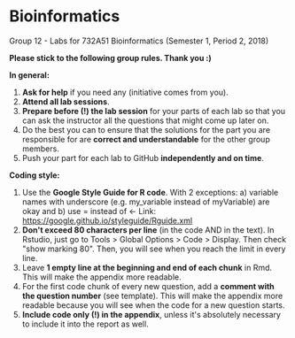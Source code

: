 # Bioinformatics
Group 12 - Labs for 732A51 Bioinformatics (Semester 1, Period 2, 2018)

**Please stick to the following group rules. Thank you :)**

**In general:**

1. **Ask for help** if you need any (initiative comes from you).
2. **Attend all lab sessions**.
3. **Prepare before (!) the lab session** for your parts of each lab so that you can
ask the instructor all the questions that might come up later on.
4. Do the best you can to ensure that the solutions for the part you are responsible for are **correct and understandable** for the other group members.
5. Push your part for each lab to GitHub **independently and on time**.

**Coding style:**

1. Use the **Google Style Guide for R code**. With 2 exceptions: a) variable names with underscore (e.g. my_variable instead of myVariable) are okay and b) use = instead of <- Link: https://google.github.io/styleguide/Rguide.xml
2. **Don't exceed 80 characters per line** (in the code AND in the text). In Rstudio, just go to Tools > Global Options > Code > Display. Then check "show marking 80". Then, you will see when you reach the limit in every line.
3. Leave **1 empty line at the beginning and end of each chunk** in Rmd. This will make the appendix more readable.
4. For the first code chunk of every new question, add a **comment with the question number** (see template). This will make the appendix more readable because you will see when the code for a new question starts.
5. **Include code only (!) in the appendix**, unless it's absolutely necessary to include it into the report as well.
